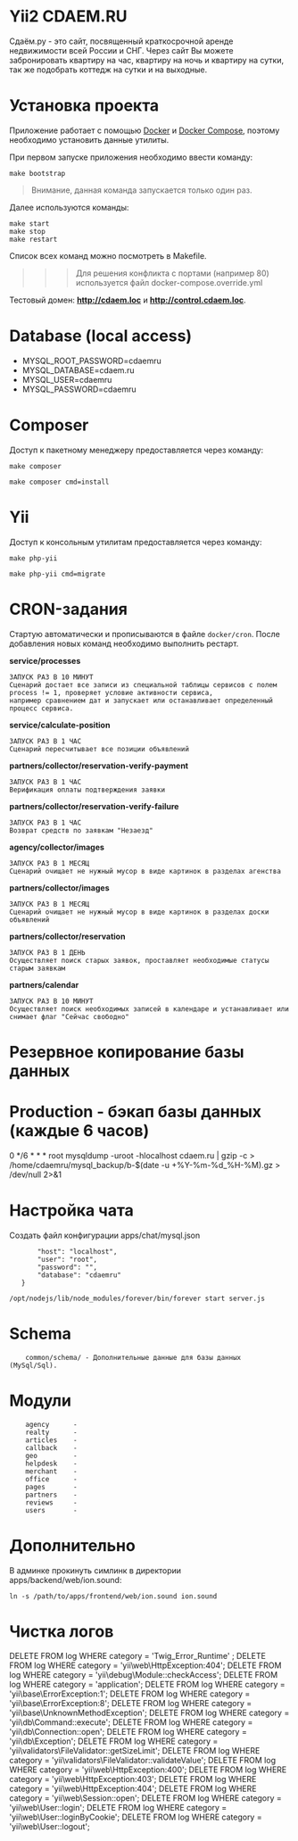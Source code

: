 Yii2 CDAEM.RU
=============

Сдаём.ру - это сайт, посвященный краткосрочной аренде недвижимости всей России и СНГ. 
Через сайт Вы можете забронировать квартиру на час, квартиру на ночь и квартиру на сутки, 
так же подобрать коттедж на сутки и на выходные.


Установка проекта
=================

Приложение работает с помощью [Docker](https://docker.com) и [Docker Compose](https://docs.docker.com/compose), 
поэтому необходимо установить данные утилиты.

При первом запуске приложения необходимо ввести команду:

```
make bootstrap
```

> Внимание, данная команда запускается только один раз.

Далее используются команды:

```
make start
make stop
make restart
```

Список всех команд можно посмотреть в Makefile.

>>> Для решения конфликта с портами (например 80) используется файл docker-compose.override.yml

Тестовый домен: **http://cdaem.loc** и **http://control.cdaem.loc**.


Database (local access)
=======================

 - MYSQL_ROOT_PASSWORD=cdaemru
 - MYSQL_DATABASE=cdaem.ru
 - MYSQL_USER=cdaemru
 - MYSQL_PASSWORD=cdaemru


Composer
========

Доступ к пакетному менеджеру предоставляется через команду:

```make composer```

```make composer cmd=install```


Yii
===

Доступ к консольным утилитам предоставляется через команду:

```make php-yii```

```make php-yii cmd=migrate```


# CRON-задания

Стартую автоматически и прописываются в файле `docker/cron`.
После добавления новых команд необходимо выполнить рестарт.

**service/processes**

    ЗАПУСК РАЗ В 10 МИНУТ
    Сценарий достает все записи из специальной таблицы сервисов c полем process != 1, проверяет условие активности сервиса,
    например сравнением дат и запускает или останавливает определенный процесс сервиса.

**service/calculate-position**

    ЗАПУСК РАЗ В 1 ЧАС
    Сценарий пересчитывает все позиции объявлений

**partners/collector/reservation-verify-payment**

    ЗАПУСК РАЗ В 1 ЧАС
    Верификация оплаты подтверждения заявки

**partners/collector/reservation-verify-failure**

    ЗАПУСК РАЗ В 1 ЧАС
    Возврат средств по заявкам "Незаезд"

**agency/collector/images**

    ЗАПУСК РАЗ В 1 МЕСЯЦ
    Сценарий очищает не нужный мусор в виде картинок в разделах агенства

**partners/collector/images**

    ЗАПУСК РАЗ В 1 МЕСЯЦ
    Сценарий очищает не нужный мусор в виде картинок в разделах доски объявлений

**partners/collector/reservation**

    ЗАПУСК РАЗ В 1 ДЕНЬ
    Осуществляет поиск старых заявок, проставляет необходимые статусы старым заявкам

**partners/calendar**

    ЗАПУСК РАЗ В 10 МИНУТ
    Осуществляет поиск необходимых записей в календаре и устанавливает или снимает флаг "Сейчас свободно"



# Резервное копирование базы данных
# Production - бэкап базы данных (каждые 6 часов)
0 */6 * * * root mysqldump -uroot -hlocalhost cdaem.ru  | gzip -c > /home/cdaemru/mysql_backup/b-$(date -u +\%Y-\%m-\%d_\%H-\%M).gz > /dev/null 2>&1


Настройка чата
==============

Создать файл конфигурации apps/chat/mysql.json

```{
       "host": "localhost",
       "user": "root",
       "password": "",
       "database": "cdaemru"
   }
```

```
/opt/nodejs/lib/node_modules/forever/bin/forever start server.js
```


Schema
======
```
    common/schema/ - Дополнительные данные для базы данных (MySql/Sql).
```


Модули
======

```
    agency      - 
    realty      -
    articles    - 
    callback    - 
    geo         - 
    helpdesk    - 
    merchant    - 
    office      - 
    pages       - 
    partners    - 
    reviews     - 
    users       - 
```


Дополнительно
=============
В админке прокинуть симлинк в директории apps/backend/web/ion.sound:
```
ln -s /path/to/apps/frontend/web/ion.sound ion.sound
```


Чистка логов
============
DELETE FROM log WHERE category = 'Twig_Error_Runtime' ;
DELETE FROM log WHERE category = 'yii\\web\\HttpException:404';
DELETE FROM log WHERE category = 'yii\debug\Module::checkAccess';
DELETE FROM log WHERE category = 'application';
DELETE FROM log WHERE category = 'yii\\base\\ErrorException:1';
DELETE FROM log WHERE category = 'yii\\base\\ErrorException:8';
DELETE FROM log WHERE category = 'yii\\base\\UnknownMethodException';
DELETE FROM log WHERE category = 'yii\\db\\Command::execute';
DELETE FROM log WHERE category = 'yii\\db\\Connection::open';
DELETE FROM log WHERE category = 'yii\\db\\Exception';
DELETE FROM log WHERE category = 'yii\\validators\\FileValidator::getSizeLimit';
DELETE FROM log WHERE category = 'yii\\validators\\FileValidator::validateValue';
DELETE FROM log WHERE category = 'yii\\web\\HttpException:400';
DELETE FROM log WHERE category = 'yii\\web\\HttpException:403';
DELETE FROM log WHERE category = 'yii\\web\\HttpException:404';
DELETE FROM log WHERE category = 'yii\\web\\Session::open';
DELETE FROM log WHERE category = 'yii\\web\\User::login';
DELETE FROM log WHERE category = 'yii\\web\\User::loginByCookie';
DELETE FROM log WHERE category = 'yii\\web\\User::logout';
```